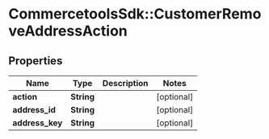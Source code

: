 # CommercetoolsSdk::CustomerRemoveAddressAction

## Properties
Name | Type | Description | Notes
------------ | ------------- | ------------- | -------------
**action** | **String** |  | [optional] 
**address_id** | **String** |  | [optional] 
**address_key** | **String** |  | [optional] 

